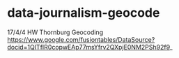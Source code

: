 # data-journalism-geocode
17/4/4 HW Thornburg Geocoding
https://www.google.com/fusiontables/DataSource?docid=1QITfIR0copwEAp77msYfrv2QXpjE0NM2PSh92f9_
